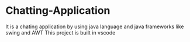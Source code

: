 # Chatting-Application
It is a chating application by using java language and java frameworks like swing and AWT
This project is built in vscode
